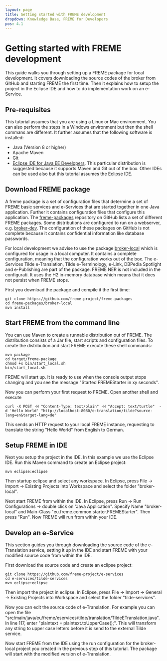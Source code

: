 ```yaml
---
layout: page
title: Getting started with FREME development
dropdown: Knowledge Base, FREME for Developers
pos: 4.1
---
```

# Getting started with FREME development

This guide walks you through setting up a FREME package for local development. It covers downloading the source codes of the broker from GitHub and starting FREME the first time. Then it explains how to setup the project in the Eclipse IDE and how to do implementation work on an e-Service.

## Pre-requisites

This tutorial assumes that you are using a Linux or Mac environment. You can also perform the steps in a Windows environment but then the shell commans are different. It further assumes that the following software is installed:

* Java (Version 8 or higher)
* Apache Maven
* Git
* [Eclipse IDE for Java EE Developers](https://www.eclipse.org/downloads/). This particular distribution is suggested because it supports Maven and Git out of the box. Other IDEs can be used also but this tutorial assumes the Eclipse IDE.

## Download FREME package

A freme package is a set of configuration files that determine a set of FREME basic services and e-Services that are started together in one Java application. Further it contains configuration files that configure this application. The [freme-packages](https://github.com/freme-project/freme-packages) repository on GitHub lists a set of different FREME packages. Some distributions are configured to run on a webserver, e.g. [broker-dev](https://github.com/freme-project/freme-packages/tree/master/broker-dev). The configuration of these packages on GitHub is not complete because it contains confidential information like database passwords. 

For local development we advise to use the package [broker-local](https://github.com/freme-project/freme-packages/tree/master/broker-local) which is configured for usage in a local computer. It contains a complete configuration, meaning that the configuration works out of the box. The e-Services Tilde e-Translation, Tilde e-Terminology, e-Link, DBPedia Spotlight and e-Publishing are part of the package. FREME NER is not included in the configurati. It uses the H2 in-memory database which means that it does not persist when FREME stops.

First you download the package and compile it the first time:

```
git clone https://github.com/freme-project/freme-packages
cd freme-packages/broker-local
mvn install 
```

## Start FREME from the command line

You can use Maven to create a runnable distribution out of FREME. The distribution consists of a Jar file, start scripts and configuration files. To create the distribution and start FREME execute these shell commands:

```
mvn package
cd target/freme-package
chmod +x bin/start_local.sh
bin/start_local.sh
```

FREME will start up. It is ready to use when the console output stops changing and you see the message "Started FREMEStarter in xy seconds".

Now you can perform your first request to FREME. Open another shell and execute

```
curl -X POST -H "Content-Type: text/plain" -H "Accept: text/turtle"  -d 'Hello World' "http://localhost:8080/e-translation/tilde?source-lang=en&target-lang=de"
```

This sends an HTTP request to your local FREME instance, requesting to translate the string "Hello World" from English to German. 

## Setup FREME in IDE

Next you setup the project in the IDE. In this example we use the Eclipse IDE. Run this Maven command to create an Eclipse project:

```
mvn eclipse:eclipse
```

Then startup eclipse and select any workspace. In Eclipse, press File -> Import -> Existing Projects into Workspace and select the folder "broker-local".

Next start FREME from within the IDE. In Eclipse, press Run -> Run Configurations -> double click on "Java Application". Specify Name "broker-local" and Main-Class "eu.freme.common.starter.FREMEStarter". Then press "Run". Now FREME will run from within your IDE.

## Develop an e-Service

This section guides you through downloading the source code of the e-Translation service, setting it up in the IDE and start FREME with your modified source code from within the IDE.

First download the source code and create an eclipse project:

```
git clone https://github.com/freme-project/e-services
cd e-services/tilde-services
mvn eclipse:eclipse
```

Then import the project in eclipse. In Eclipse, press File -> Import -> General -> Existing Projects into Workspace and select the folder "tilde-services".

Now you can edit the source code of e-Translation. For example you can open the file "src/main/java/eu/freme/eservices/tilde/translation/TildeETranslation.java". In line 117, enter "plaintext = plaintext.toUpperCase();". This will transform any string to upper case letters before it is send to the external Tilde service.

Now start FREME from the IDE using the run configuration for the broker-local project you created in the previous step of this tutorial. The package will start with the modified version of e-Translation.





